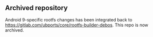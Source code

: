 ## Archived repository
Android 9-specific rootfs changes has been integrated back to https://gitlab.com/ubports/core/rootfs-builder-debos. This repo is now archived.
